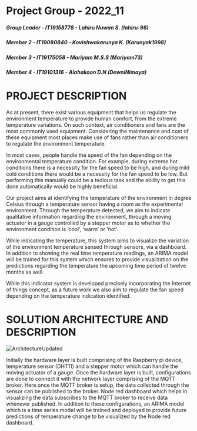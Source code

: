 # Project Group - 2022_11

##### Group Leader - IT19158778 - Lahiru Nuwan S. (lahiru-98)
##### Member 2 - IT19080840 - Kovishwakarunya K. (Karunyak1998)
##### Member 3 - IT19175058 - Mariyam M.S.S  (Mariyam73)
##### Member 4 - IT19101316 - Alahakoon D.N  (DewniNimaya)

# PROJECT DESCRIPTION

As at present, there exist various equipment that helps us regulate the environment temperature to provide human comfort, from the extreme temperature variations. On such context, air conditioners and fans are the most commonly used equipment. Considering the maintenance and cost of these equipment most places make use of fans rather than air conditioners to regulate the environment temperature.

In most cases, people handle the speed of the fan depending on the environmental temperature condition. For example, during extreme hot conditions there is a necessity for the fan speed to be high, and during mild cold conditions there would be a necessity for the fan speed to be low. But performing this manually could be a tedious task and the ability to get this done automatically would be highly beneficial.

Our project aims at identifying the temperature of the environment in degree Celsius through a temperature sensor having a room as the experimental environment. Through the temperature detected, we aim to indicate qualitative information regarding the environment,  through a moving actuator in a gauge controlled by a stepper motor as to whether the environment condition is ‘cool’, ‘warm’ or ‘hot’.

While indicating the temperature, this system aims to visualize the variation of the environment temperature sensed through sensors, via a dashboard. In addition to showing the real time temperature readings, an ARIMA model will be trained for this system which ensures to provide visualization on the predictions regarding the temperature the upcoming time period of twelve months as well.

While this indicator system is developed precisely incorporating the Internet of things concept, as a future work we also aim to regulate the fan speed depending on the temperature indication identified.


# SOLUTION ARCHITECTURE AND DESCRIPTION

![ArchitectureUpdated](https://user-images.githubusercontent.com/68418911/163150164-e7966ebd-bfc4-47f1-8c90-1784d31ce36d.png)

Initially the hardware layer is built comprising of the Raspberry pi device, temperature sensor (DHT11) and a stepper motor which can handle the moving actuator of a gauge. Once the hardware layer is built, configurations are done to connect it with the network layer comprising of the MQTT broker. Here once the MQTT broker is setup, the data collected through the sensor can be published to the broker. Node red dashboard which helps in visualizing the data subscribes to the MQTT broker to receive data whenever published. In addition to these configurations, an ARIMA model which is a time series model will be trained and deployed to provide future predictions of temperature change to be visualized by the Node red dashboard. 

